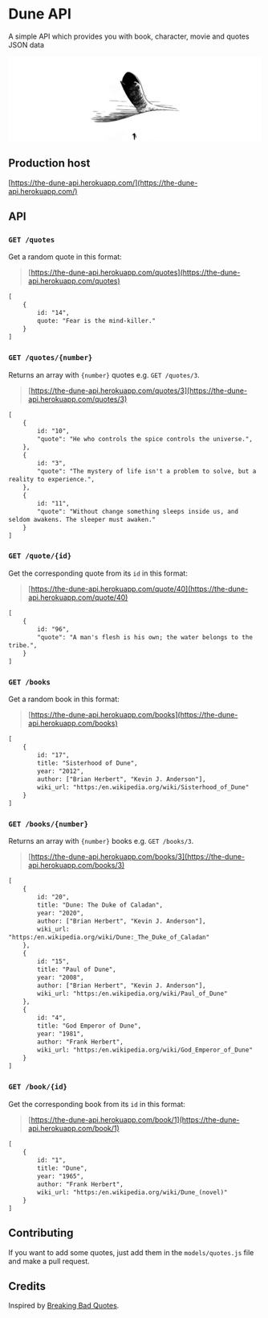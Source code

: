 # Dune API

A simple API which provides you with book, character, movie and quotes JSON data

![](arrakis-header.jpeg)

## Production host

[https://the-dune-api.herokuapp.com/](https://the-dune-api.herokuapp.com/)

## API

### `GET /quotes`

Get a random quote in this format:

> [https://the-dune-api.herokuapp.com/quotes](https://the-dune-api.herokuapp.com/quotes)

    [
        {
            id: "14",
            quote: "Fear is the mind-killer."
        }
    ]

### `GET /quotes/{number}`

Returns an array with `{number}` quotes e.g. `GET /quotes/3`.

> [https://the-dune-api.herokuapp.com/quotes/3](https://the-dune-api.herokuapp.com/quotes/3)

    [
        {
            id: "10",
            "quote": "He who controls the spice controls the universe.",
        },
        {
            id: "3",
            "quote": "The mystery of life isn't a problem to solve, but a reality to experience.",
        },
        {
            id: "11",
            "quote": "Without change something sleeps inside us, and seldom awakens. The sleeper must awaken."
        }
    ]

### `GET /quote/{id}`

Get the corresponding quote from its `id` in this format:

> [https://the-dune-api.herokuapp.com/quote/40](https://the-dune-api.herokuapp.com/quote/40)

    [
        {
            id: "96",
            "quote": "A man's flesh is his own; the water belongs to the tribe.",
        }
    ]

### `GET /books`

Get a random book in this format:

> [https://the-dune-api.herokuapp.com/books](https://the-dune-api.herokuapp.com/books)

    [
        {
            id: "17",
            title: "Sisterhood of Dune",
            year: "2012",
            author: ["Brian Herbert", "Kevin J. Anderson"],
            wiki_url: "https:/en.wikipedia.org/wiki/Sisterhood_of_Dune"
        }
    ]

### `GET /books/{number}`

Returns an array with `{number}` books e.g. `GET /books/3`.

> [https://the-dune-api.herokuapp.com/books/3](https://the-dune-api.herokuapp.com/books/3)

    [
        {
            id: "20",
            title: "Dune: The Duke of Caladan",
            year: "2020",
            author: ["Brian Herbert", "Kevin J. Anderson"],
            wiki_url: "https:/en.wikipedia.org/wiki/Dune:_The_Duke_of_Caladan"
        },
        {
            id: "15",
            title: "Paul of Dune",
            year: "2008",
            author: ["Brian Herbert", "Kevin J. Anderson"],
            wiki_url: "https:/en.wikipedia.org/wiki/Paul_of_Dune"
        },
        {
            id: "4",
            title: "God Emperor of Dune",
            year: "1981",
            author: "Frank Herbert",
            wiki_url: "https:/en.wikipedia.org/wiki/God_Emperor_of_Dune"
        }
    ]

### `GET /book/{id}`

Get the corresponding book from its `id` in this format:

> [https://the-dune-api.herokuapp.com/book/1](https://the-dune-api.herokuapp.com/book/1)

    [
        {
            id: "1",
            title: "Dune",
            year: "1965",
            author: "Frank Herbert",
            wiki_url: "https:/en.wikipedia.org/wiki/Dune_(novel)"
        }
    ]

## Contributing

If you want to add some quotes, just add them in the `models/quotes.js` file and make a pull request.

## Credits

Inspired by [Breaking Bad Quotes](https://github.com/shevabam/breaking-bad-quotes).
